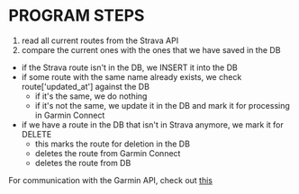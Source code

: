 # PROGRAM STEPS

1. read all current routes from the Strava API
2. compare the current ones with the ones that we have saved in the DB

- if the Strava route isn't in the DB, we INSERT it into the DB
- if some route with the same name already exists, we check route['updated_at'] against the DB
  - if it's the same, we do nothing
  - if it's not the same, we update it in the DB and mark it for processing in Garmin Connect
- if we have a route in the DB that isn't in Strava anymore, we mark it for DELETE
  - this marks the route for deletion in the DB
  - deletes the route from Garmin Connect
  - deletes the route from DB

For communication with the Garmin API, check out [this](https://github.com/cyberjunky/python-garminconnect/blob/master/garminconnect/__init__.py)
